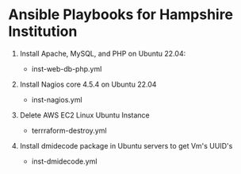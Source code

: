 # Ansible Playbooks for Hampshire Institution

1. Install Apache, MySQL, and PHP on Ubuntu 22.04:
   - inst-web-db-php.yml

2. Install Nagios core 4.5.4 on Ubuntu 22.04
   - inst-nagios.yml

3. Delete AWS EC2 Linux Ubuntu Instance
   - terrraform-destroy.yml

4. Install dmidecode package in Ubuntu servers to get Vm's UUID's 
   - inst-dmidecode.yml

